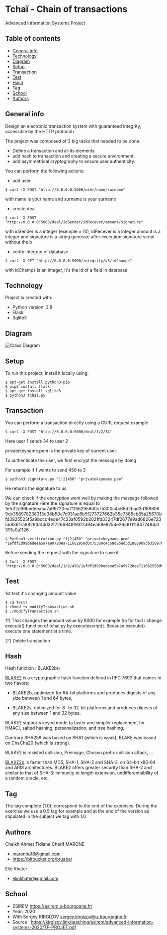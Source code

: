 # Tchaï - Chain of transactions

Advanced Information Systems Project

## Table of contents
* [General info](#general-info)
* [Technology](#technology)
* [Diagram](#diagram)
* [Setup](#setup)
* [Transaction](#transaction)
* [Test](#test)
* [Hash](#hash)
* [Tag](#tag)
* [School](#school)
* [Authors](#authors)

## General info
Design an electronic transaction system with guaranteed integrity, accessible by the HTTP protocol+

The project was composed of 3 big tasks that needed to be done:
* Define a transaction and all its elements.
* add hash to transaction and creating a secure environment.
* add asymmetrical cryptography to ensure user authenticity.

You can perform the following actions:

* add user
````
$ curl -X POST "http://0.0.0.0:5000/user/name/surname"
````
with name is your name and surname is your surname


* create deal
````
$ curl -X POST "http://0.0.0.0:5000/deal/idSender/idRecever/amount/signature"
````
with idSender is a integer (exemple = 10), idRecever is a integer
amount is a integer and signature is a string generate after execution signature script without the b

* verify integrity of database
````
$ curl -X GET "http://0.0.0.0:5000/integrity/v3/idChamps"
````
with idChamps is an integer, it's the id of a field in database


## Technology
Project is created with:
* Python version: 3.8
* Flask
* Sqlite3

## Diagram
![Class Diagram](http://www.plantuml.com/plantuml/proxy?src=https://raw.githubusercontent.com/bruaba/TCHAI-CHEIKH-MARONE-ELIO-KHATER/main/UML/diagram.puml)
	
## Setup
To run this project, install it locally using:

```
$ apt-get install python3-pip
$ pip3 install flask
$ apt-get install sqlite3
$ python3 tchai.py
```

## Transaction

You can perform a transaction directly using a CURL request
example

````
$ curl -X POST "http://0.0.0.0:5000/deal/1/2/34"
````

Here user 1 sends 34 to user 2

privatekeyname.pem is the private key of current user.

To authenticate the user, we first encrypt the message by doing

For example if 1 wants to send 450 to 2

````
$ python3 signature.py "1|2|450" "privatekeyname.pem"
````
He returns the signature to us.


We can check if the encryption went well by making the message followed by the signature
Here the signature is equal to 1efdf2d99bedeea5a7a99720ea711662958d0c75300c4c68d2bad3d1888069cb358978238313d34b50e7c931ae6b9f273727662b35e7385cb85a25670bfd3925523f5a9bccd4ede47c33af0592b2021fd33247df2677e9ad6806e7235b836f7a88293a14d32f7266949f93f2d64ea68e8754e265811116477484af391a0a1126

````
$ Python3 verification.py "1|2|450" "privatekeyname.pem" "1efdf2d99bedeea5a7a99720ea711662958d0c75300c4c68d2bad3d1888069cb358978238313d34b50e7c931ae6b9f273727662b35e7385cb85a25670bfd3925523f5a9bccd4ede47c33af0592b2021fd33247df2677e9ad6806e7235b836f7a88293a14d32f7266949f93f2d64ea68e8754e265811116477484af391a0a1126"
````
Before sending the request with the signature to save it

````
$ Curl -X POST "http://0.0.0.0:5000/deal/1/2/450/1efdf2d99bedeea5a7a99720ea711662958d0c75300c4c68d2bad3d1888069cb358978238313d34b50e7c931ae6b9f273727662b35e7385cb85a25670bfd3925523f5a9bccd4ede47c33af0592b2021fd33247df2677e9ad6806e7235b836f7a88293a14d32f7266949f93f2d64ea68e8754e265811116477484af391a0a1126"
````

## Test
1st test it's changing amount value

```
$ cd Test/
$ chmod +x modifyTransaction.sh
$ ./modifyTransaction.sh
```
1°) That changes the amount value by 8000 for example
So for that i change execute() function of tchai.py by executescript(). Because execute() execute one statement at a time.

2°) Delete transaction

## Hash
Hash function : BLAKE2b()

[BLAKE2](https://docs.python.org/fr/3.7/library/hashlib.html#blake2) is a cryptographic hash function defined in RFC 7693 that comes in two flavors:

* BLAKE2b, optimized for 64-bit platforms and produces digests of any size between 1 and 64 bytes,

* BLAKE2s, optimized for 8- to 32-bit platforms and produces digests of any size between 1 and 32 bytes.

BLAKE2 supports keyed mode (a faster and simpler replacement for HMAC), salted hashing, personalization, and tree hashing.

Contrary SHA256 was based on SHA1 (which is weak), BLAKE was based on ChaCha20 (which is strong).

BLAKE2 is resisted collision, Preimage, Chosen prefix collision attack, ... 

[BLAKE2b](https://fr.qaz.wiki/wiki/BLAKE_(hash_function)) is faster than MD5, SHA-1, SHA-2 and SHA-3, on 64-bit x86-64 and ARM architectures. BLAKE2 offers greater security than SHA-2 and similar to that of SHA-3: immunity to length extension, undifferentiability of a random oracle, etc.


## Tag
The tag complete (1.0), correspond to the end of the exercises.
During the exercise we use a 0.5 tag for example and at the end of the version as stipulated in the subject we tag with 1.0

## Authors
Cheikh Ahmet Tidiane Chérif MARONE 
* maronho16@gmail.com 
* https://bitbucket.org/bruaba/

Elio Khater
* eliokhater@gmail.com




## School
* ESIREM https://esirem.u-bourgogne.fr/
* Year: 2020
* With Sergey KIRGIZOV sergey.kirgizov@u-bourgogne.fr
* Source : https://kirgizov.link/teaching/esirem/advanced-information-systems-2020/TP-PROJET.pdf

